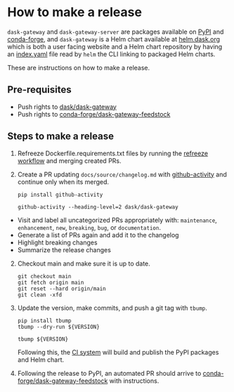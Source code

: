 # How to make a release

`dask-gateway` and `dask-gateway-server` are packages available on [PyPI] and
[conda-forge], and `dask-gateway` is a Helm chart available at [helm.dask.org]
which is both a user facing website and a Helm chart repository by having an
[index.yaml] file read by `helm` the CLI linking to packaged Helm charts.

These are instructions on how to make a release.

## Pre-requisites

- Push rights to [dask/dask-gateway]
- Push rights to [conda-forge/dask-gateway-feedstock]

## Steps to make a release

1. Refreeze Dockerfile.requirements.txt files by running the [refreeze workflow]
   and merging created PRs.

   [refreeze workflow]: https://github.com/dask/dask-gateway/actions/workflows/refreeze-dockerfile-requirements-txt.yaml

1. Create a PR updating `docs/source/changelog.md` with [github-activity] and
   continue only when its merged.

   ```shell
   pip install github-activity

   github-activity --heading-level=2 dask/dask-gateway
   ```

  - Visit and label all uncategorized PRs appropriately with: `maintenance`,
    `enhancement`, `new`, `breaking`, `bug`, or `documentation`.
  - Generate a list of PRs again and add it to the changelog
  - Highlight breaking changes
  - Summarize the release changes

2. Checkout main and make sure it is up to date.

   ```shell
   git checkout main
   git fetch origin main
   git reset --hard origin/main
   git clean -xfd
   ```

3. Update the version, make commits, and push a git tag with `tbump`.

   ```shell
   pip install tbump
   tbump --dry-run ${VERSION}

   tbump ${VERSION}
   ```

   Following this, the [CI system] will build and publish the PyPI packages and
   Helm chart.

4. Following the release to PyPI, an automated PR should arrive to
   [conda-forge/dask-gateway-feedstock] with instructions.

[pypi]: https://pypi.org/project/dask-gateway/
[conda-forge]: https://anaconda.org/conda-forge/dask-gateway
[helm.dask.org]: https://helm.dask.org/
[index.yaml]: https://helm.dask.org/index.yaml
[dask/dask-gateway]: https://github.com/dask/dask-gateway
[conda-forge/dask-gateway-feedstock]: https://github.com/conda-forge/dask-gateway-feedstock
[github-activity]: https://github.com/executablebooks/github-activity
[ci system]: https://github.com/dask/dask-gateway/actions

